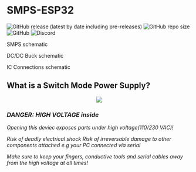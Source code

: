 # SMPS-ESP32
<p align="left">
<img alt="GitHub release (latest by date including pre-releases)" src="https://img.shields.io/github/v/release/Googool/SMPS-ESP32?include_prereleases&style=flat-square"> <img alt="GitHub repo size" src="https://img.shields.io/github/repo-size/Googool/SMPS-ESP32?style=flat-square"> <img alt="GitHub" src="https://img.shields.io/github/license/Googool/SMPS-ESP32?style=flat-square"> <img alt="Discord" src="https://img.shields.io/discord/992773799542005832?style=flat-square">
</p>

SMPS schematic

DC/DC Buck schematic

IC Connections schematic

## What is a Switch Mode Power Supply?
<p align="center">
  <img src="https://user-images.githubusercontent.com/56870446/183159402-109cda82-ef0b-4818-8caa-b03ac93d7fc1.png">
</p>

### *DANGER: HIGH VOLTAGE inside*
*Opening this deviec exposes parts under high voltage(110/230 VAC)!*

*Risk of deadly electrical shock*
*Risk of irreversable damage to other components attached e.g your PC connected via serial*

*Make sure to keep your fingers, conductive tools and serial cables away from the high voltage at all times!*


[^1]: https://en.wikipedia.org/wiki/Rectifier

